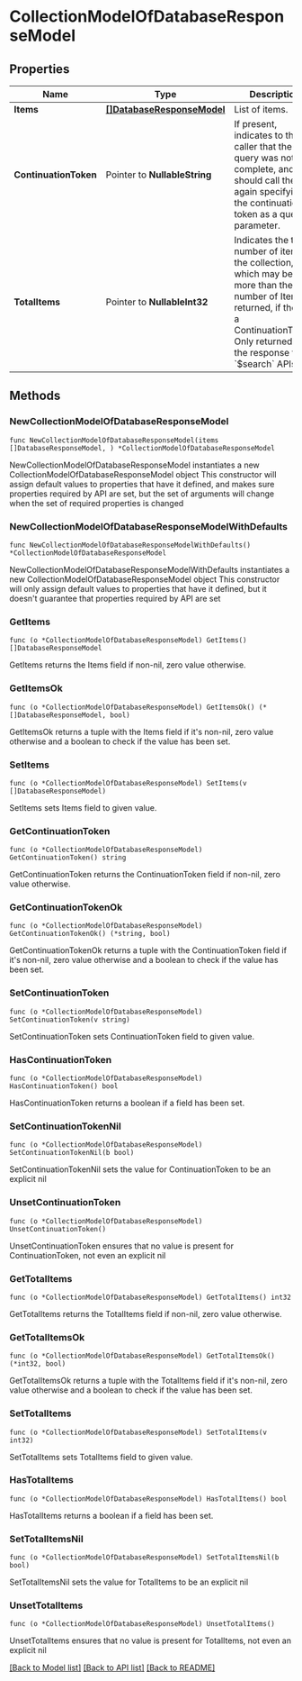 # CollectionModelOfDatabaseResponseModel

## Properties

Name | Type | Description | Notes
------------ | ------------- | ------------- | -------------
**Items** | [**[]DatabaseResponseModel**](DatabaseResponseModel.md) | List of items. | 
**ContinuationToken** | Pointer to **NullableString** | If present, indicates to the caller that the query was not complete, and they should call the API again specifying the continuation token as a query parameter. | [optional] 
**TotalItems** | Pointer to **NullableInt32** | Indicates the total number of items in the collection, which may be more than the number of Items returned, if there is a ContinuationToken.  Only returned in the response to &#x60;$search&#x60; APIs. | [optional] 

## Methods

### NewCollectionModelOfDatabaseResponseModel

`func NewCollectionModelOfDatabaseResponseModel(items []DatabaseResponseModel, ) *CollectionModelOfDatabaseResponseModel`

NewCollectionModelOfDatabaseResponseModel instantiates a new CollectionModelOfDatabaseResponseModel object
This constructor will assign default values to properties that have it defined,
and makes sure properties required by API are set, but the set of arguments
will change when the set of required properties is changed

### NewCollectionModelOfDatabaseResponseModelWithDefaults

`func NewCollectionModelOfDatabaseResponseModelWithDefaults() *CollectionModelOfDatabaseResponseModel`

NewCollectionModelOfDatabaseResponseModelWithDefaults instantiates a new CollectionModelOfDatabaseResponseModel object
This constructor will only assign default values to properties that have it defined,
but it doesn't guarantee that properties required by API are set

### GetItems

`func (o *CollectionModelOfDatabaseResponseModel) GetItems() []DatabaseResponseModel`

GetItems returns the Items field if non-nil, zero value otherwise.

### GetItemsOk

`func (o *CollectionModelOfDatabaseResponseModel) GetItemsOk() (*[]DatabaseResponseModel, bool)`

GetItemsOk returns a tuple with the Items field if it's non-nil, zero value otherwise
and a boolean to check if the value has been set.

### SetItems

`func (o *CollectionModelOfDatabaseResponseModel) SetItems(v []DatabaseResponseModel)`

SetItems sets Items field to given value.


### GetContinuationToken

`func (o *CollectionModelOfDatabaseResponseModel) GetContinuationToken() string`

GetContinuationToken returns the ContinuationToken field if non-nil, zero value otherwise.

### GetContinuationTokenOk

`func (o *CollectionModelOfDatabaseResponseModel) GetContinuationTokenOk() (*string, bool)`

GetContinuationTokenOk returns a tuple with the ContinuationToken field if it's non-nil, zero value otherwise
and a boolean to check if the value has been set.

### SetContinuationToken

`func (o *CollectionModelOfDatabaseResponseModel) SetContinuationToken(v string)`

SetContinuationToken sets ContinuationToken field to given value.

### HasContinuationToken

`func (o *CollectionModelOfDatabaseResponseModel) HasContinuationToken() bool`

HasContinuationToken returns a boolean if a field has been set.

### SetContinuationTokenNil

`func (o *CollectionModelOfDatabaseResponseModel) SetContinuationTokenNil(b bool)`

 SetContinuationTokenNil sets the value for ContinuationToken to be an explicit nil

### UnsetContinuationToken
`func (o *CollectionModelOfDatabaseResponseModel) UnsetContinuationToken()`

UnsetContinuationToken ensures that no value is present for ContinuationToken, not even an explicit nil
### GetTotalItems

`func (o *CollectionModelOfDatabaseResponseModel) GetTotalItems() int32`

GetTotalItems returns the TotalItems field if non-nil, zero value otherwise.

### GetTotalItemsOk

`func (o *CollectionModelOfDatabaseResponseModel) GetTotalItemsOk() (*int32, bool)`

GetTotalItemsOk returns a tuple with the TotalItems field if it's non-nil, zero value otherwise
and a boolean to check if the value has been set.

### SetTotalItems

`func (o *CollectionModelOfDatabaseResponseModel) SetTotalItems(v int32)`

SetTotalItems sets TotalItems field to given value.

### HasTotalItems

`func (o *CollectionModelOfDatabaseResponseModel) HasTotalItems() bool`

HasTotalItems returns a boolean if a field has been set.

### SetTotalItemsNil

`func (o *CollectionModelOfDatabaseResponseModel) SetTotalItemsNil(b bool)`

 SetTotalItemsNil sets the value for TotalItems to be an explicit nil

### UnsetTotalItems
`func (o *CollectionModelOfDatabaseResponseModel) UnsetTotalItems()`

UnsetTotalItems ensures that no value is present for TotalItems, not even an explicit nil

[[Back to Model list]](../README.md#documentation-for-models) [[Back to API list]](../README.md#documentation-for-api-endpoints) [[Back to README]](../README.md)


